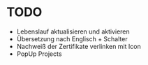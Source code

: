 # TODO

- Lebenslauf aktualisieren und aktivieren
- Übersetzung nach Englisch + Schalter
- Nachweiß der Zertifikate verlinken mit Icon
- PopUp Projects
